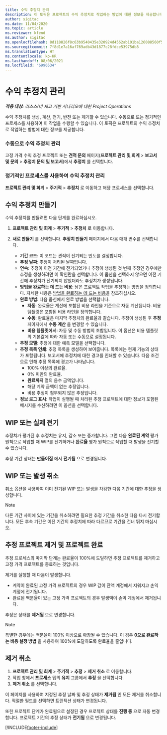 ```yaml
---
title: 수익 추정치 관리
description: 이 토픽은 프로젝트의 수익 추정치로 작업하는 방법에 대한 정보를 제공합니다.
author: sigitac
ms.date: 11/04/2020
ms.topic: article
ms.reviewer: kfend
ms.author: sigitac
ms.openlocfilehash: 8d118826f8c63b9540435e320924d4562ab191ba126088560f5def1c1ff0b908
ms.sourcegitcommit: 7f8d1e7a16af769adb43d1877c28fdce53975db8
ms.translationtype: HT
ms.contentlocale: ko-KR
ms.lasthandoff: 08/06/2021
ms.locfileid: "6996534"
---
```

# <a name="manage-revenue-estimates"></a>수익 추정치 관리

_**적용 대상:** 리소스/비 재고 기반 시나리오에 대한 Project Operations_

수익 추정치를 생성, 계산, 전기, 반전 또는 제거할 수 있습니다. 수동으로 또는 정기적인 프로세스를 사용하여 이 작업을 수행할 수 있습니다. 이 토픽은 프로젝트의 수익 추정치로 작업하는 방법에 대한 정보를 제공합니다.

### <a name="manage-revenue-estimates-manually"></a>수동으로 수익 추정치 관리

고정 가격 수익 추정 프로젝트 또는 **견적 문의** 페이지(**프로젝트 관리 및 회계** > **보고서 및 문의** > **추정치 문의 및 보고서**)에서 **추정치** 를 선택합니다.

### <a name="manage-revenue-estimates-using-a-periodic-process"></a>정기적인 프로세스를 사용하여 수익 추정치 관리

**프로젝트 관리 및 회계** > **주기적** > **추정치** 로 이동하고 해당 프로세스를 선택합니다.

## <a name="create-a-revenue-estimate"></a>수익 추정치 만들기

수익 추정치를 만들려면 다음 단계를 완료하십시오. 

1. **프로젝트 관리 및 회계** > **주기적** > **추정치** 로 이동합니다.
2. **새로 만들기** 를 선택합니다. **추정치 만들기** 페이지에서 다음 매개 변수를 선택합니다.

   - **기간 코드**: 이 코드는 견적이 전기되는 빈도를 결정합니다.
   - **추정 날짜**: 추정이 처리된 날짜입니다.
   - **연속**: 추정이 이전 기간에 전기되었거나 추정이 생성된 첫 번째 추정인 경우에만 추정을 생성하려면 이 확인란을 선택합니다. 이 옵션을 선택하지 않으면 이전 기간에 추정치가 전기되지 않았더라도 추정치가 생성됩니다.
   - **방법을 완료하는 데 드는 비용**: 남은 프로젝트 작업을 추정하는 방법을 정의합니다. 자세한 내용은 [방법을 완료하는 데 드는 비용](cost-complete-methods.md)을 참조하십시오.
   - **완료 방법**: 다음 옵션에서 완료 방법을 선택합니다.
     - **자동**: 완료율은 계산에 포함된 비용 라인을 기준으로 자동 계산됩니다. 비용 템플릿은 포함된 비용 라인을 정의합니다.
     - **수동**: 완료율은 마지막 추정치의 완료율과 같습니다. 추정이 생성된 후 **추정** 페이지에서 **수동 계산** 을 변경할 수 있습니다.
     - **비용 템플릿에서**: 자동 및 수동 방법의 조합입니다. 이 옵션은 비용 템플릿의 기본값에 따라 자동 또는 수동으로 설정됩니다.
   - **추정 모델**: 추정에 대한 예측 모델을 선택합니다.
   - **추정 목록 인쇄**: 추정 목록을 생성하여 보여줍니다. 목록에는 현재 기능의 상태가 포함됩니다. 보고서에 추정치에 대한 경고를 인쇄할 수 있습니다. 다음 조건으로 인해 추정 목록에 경고가 나타납니다.
     - 100% 이상의 완료율.
     - 0% 미만의 완료율.
     - **완료까지** 열의 음수 금액입니다.
     - 해당 계약 금액이 없는 추정입니다.
     - 비용 추정이 첨부되지 않은 추정입니다.
   - **정보 로그 표시**: 작업이 실행될 때 처리된 추정 프로젝트에 대한 정보가 포함된 메시지를 수신하려면 이 옵션을 선택합니다.


## <a name="post-wip-or-accruals"></a>WIP 또는 실제 전기

추정치가 평가된 후 추정치는 유지, 감소 또는 증가합니다. 그런 다음 **완료된 계약** 평가 원칙으로 작업할 때 WIP를 전기하거나 **완료율** 평가 원칙으로 작업할 때 발생을 전기할 수 있습니다.
  
추정 기간 상태는 **만들어짐** 에서 **전기됨** 으로 변경됩니다.

## <a name="reverse-wip-or-accruals"></a>WIP 또는 발생 취소

취소 옵션을 사용하여 이미 전기된 WIP 또는 발생을 차감한 다음 기간에 대한 추정을 생성합니다.

> [!NOTE]
> 다른 기간 사이에 있는 기간을 취소하려면 필요한 추정 기간을 취소한 다음 다시 전기합니다. 모든 후속 기간은 이전 기간의 추정치에 따라 다르므로 기간을 건너 뛰지 마십시오.

## <a name="eliminate-the-estimate-project-and-finish-the-project"></a>추정 프로젝트 제거 및 프로젝트 완료

추정 프로세스의 마지막 단계는 완료율이 100%에 도달하면 추정 프로젝트를 제거하고 고정 가격 프로젝트를 종료하는 것입니다.

제거를 실행할 때 다음이 발생합니다.

- 계약이 완료된 고정 가격 프로젝트의 경우 WIP 값이 잔액 계정에서 지워지고 손익 계정에 전기됩니다.
- 완료된 백분율이 있는 고정 가격 프로젝트의 경우 발생액이 손익 계정에서 제거됩니다.

추정은 상태를 **제거됨** 으로 변경합니다.

> [!NOTE]
> 특별한 경우에는 백분율이 100% 이상으로 확장될 수 있습니다. 이 경우 **0으로 완료하는 비용 설정 방법** 을 사용하여 100%에 도달하도록 완료율을 줄입니다.

## <a name="reverse-elimination"></a>제거 취소

1. **프로젝트 관리 및 회계** > **주기적** > **추정** > **제거 취소** 로 이동합니다. 
2. 작업 창에서 **프로세스** 탭의 **유지** 그룹에서 **추정** 을 선택합니다. 
3. **제거 취소** 를 선택합니다.

이 페이지를 사용하여 지정된 추정 날짜 및 추정 상태가 **제거됨** 인 모든 제거를 취소합니다. 적절한 필드를 선택하면 트랜잭션 상태가 변경됩니다.

또한 프로젝트 단계가 완료됨으로 설정된 경우 프로젝트 상태를 **진행 중** 으로 자동 변경합니다. 프로젝트 기간의 추정 상태가 **전기됨** 으로 변경됩니다.


[!INCLUDE[footer-include](../includes/footer-banner.md)]